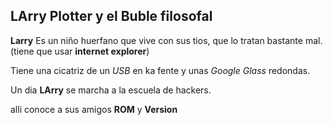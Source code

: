 ## LArry Plotter y el Buble filosofal

**Larry** Es un niño huerfano que vive con sus tios, que lo tratan bastante mal.
(tiene que usar **internet explorer**)


Tiene una cicatriz de un *USB* en ka fente y unas *Google Glass* redondas.

Un dia **LArry** se marcha a la escuela de hackers.

alli conoce a sus amigos **ROM** y **Version**
